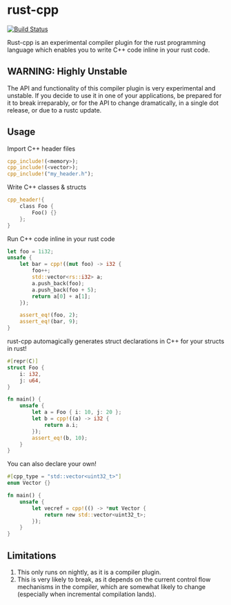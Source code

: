 # rust-cpp

[![Build Status](https://travis-ci.org/mystor/rust-cpp.svg?branch=master)](https://travis-ci.org/mystor/rust-cpp)

Rust-cpp is an experimental compiler plugin for the rust programming language which enables you to write C++ code inline in your rust code.

## WARNING: Highly Unstable

The API and functionality of this compiler plugin is very experimental and unstable. If you decide to use it in one of your applications, be prepared for it to break irreparably, or for the API to change dramatically, in a single dot release, or due to a rustc update.

## Usage

Import C++ header files

```rust
cpp_include!(<memory>);
cpp_include!(<vector>);
cpp_include!("my_header.h");
```

Write C++ classes & structs

```rust
cpp_header!{
    class Foo {
        Foo() {}
    };
}
```

Run C++ code inline in your rust code

```rust
let foo = 1i32;
unsafe {
    let bar = cpp!((mut foo) -> i32 {
        foo++;
        std::vector<rs::i32> a;
        a.push_back(foo);
        a.push_back(foo + 5);
        return a[0] + a[1];
    });

    assert_eq!(foo, 2);
    assert_eq!(bar, 9);
}
```

rust-cpp automagically generates struct declarations in C++ for your structs in rust!

```rust
#[repr(C)]
struct Foo {
    i: i32,
    j: u64,
}

fn main() {
    unsafe {
        let a = Foo { i: 10, j: 20 };
        let b = cpp!((a) -> i32 {
            return a.i;
        });
        assert_eq!(b, 10);
    }
}
```

You can also declare your own!

```rust
#[cpp_type = "std::vector<uint32_t>"]
enum Vector {}

fn main() {
    unsafe {
        let vecref = cpp!(() -> *mut Vector {
            return new std::vector<uint32_t>;
        });
    }
}
```

## Limitations

1. This only runs on nightly, as it is a compiler plugin.
2. This is very likely to break, as it depends on the current control flow mechanisms in the compiler, which are somewhat likely to change (especially when incremental compilation lands). 

